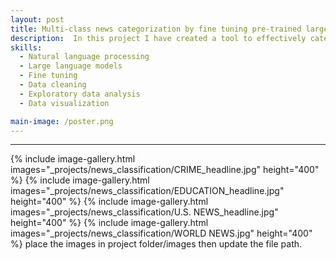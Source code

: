 ```yaml
---
layout: post
title: Multi-class news categorization by fine tuning pre-trained large language models (LLMs)
description:  In this project I have created a tool to effectively categorize news articles given their headlines. Comparative analysis of DistilBERT, DistilBART, RoBERTa, and DistilGPT-2 revealed the superior perormance of DistilBART due to its higher number of learnable paramenters (~230 M). DistilBART achieved 66.3% with 42 labels of news article. Models performance were restricted due to dataset imbalance and overlapping categories. After merging overlapping categories, DistilBART achieved the accuracy of 71.0%. 
skills: 
  - Natural language processing
  - Large language models
  - Fine tuning
  - Data cleaning
  - Exploratory data analysis
  - Data visualization

main-image: /poster.png
---
```


---
{% include image-gallery.html images="_projects/news_classification/CRIME_headline.jpg" height="400" %} 
{% include image-gallery.html images="_projects/news_classification/EDUCATION_headline.jpg" height="400" %}
{% include image-gallery.html images="_projects/news_classification/U.S. NEWS_headline.jpg" height="400" %}
{% include image-gallery.html images="_projects/news_classification/WORLD NEWS.jpg" height="400" %}
place the images in project folder/images then update the file path.   

